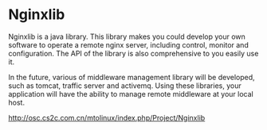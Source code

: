Nginxlib
========

Nginxlib is a java library. This library makes you could develop your own software to operate a remote nginx server, including control, monitor and configuration. The API of the library is also comprehensive to you easily use it.

In the future, various of middleware management library will be developed, such as tomcat, traffic server and activemq. Using these libraries, your application will have the ability to manage remote middleware at your local host.

http://osc.cs2c.com.cn/mtolinux/index.php/Project/Nginxlib
